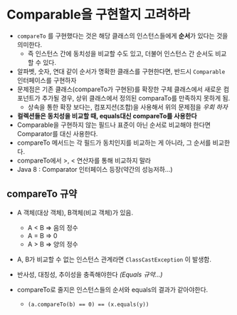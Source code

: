 # Comparable을 구현할지 고려하라

- `compareTo` 를 구현했다는 것은 해당 클래스의 인스턴스들에게 **순서**가 있다는 것을 의미한다.
  - 즉 인스턴스 간에 동치성을 비교할 수도 있고, 더불어 인스턴스 간 순서도 비교할 수 있다.
- 알파벳, 숫자, 연대 같이 순서가 명확한 클래스를 구현한다면, 반드시 `Comparable` 인터페이스를 구현하자
- 문제점은 기존 클래스(compareTo가 구현된)를 확장한 구체 클래스에서 새로운 컴포넌트가 추가될 경우, 상위 클래스에서 정의된 comparaTo를 만족하지 못하게 됨.
  - 상속을 통한 확장 보다는, 컴포지션(조합)을 사용해서 위의 문제점을 *우회 하자*
- **컬렉션들은 동치성을 비교할 때, equals대신 compareTo를 사용한다**
- Comparable을 구현하지 않는 필드나 표준이 아닌 순서로 비교해야 한다면 Comparator를 대신 사용한다.
- compareTo 메서드는 각 필드가 동치인지를 비교하는 게 아니라, 그 순서를 비교한다.
- compareTo에서 >, < 연산자를 통해 비교하지 말라
- Java 8 : Comparator 인터페이스 등장(약간의 성능저하...)



## compareTo 규약

- A 객체(대상 객체), B객체(비교 객체)가 있음.
  - A < B => 음의 정수
  - A = B => 0
  - A > B => 양의 정수
- A, B가 비교할 수 없는 인스턴스 관계라면 `ClassCastException` 이 발생함.

- 반사성, 대칭성, 추이성을 충족해야한다 *(Equals 규약...)*
- compareTo로 줄지은 인스턴스들의 순서와 equals의 결과가 같아야한다.
  - `(a.compareTo(b) == 0) == (x.equals(y))`

